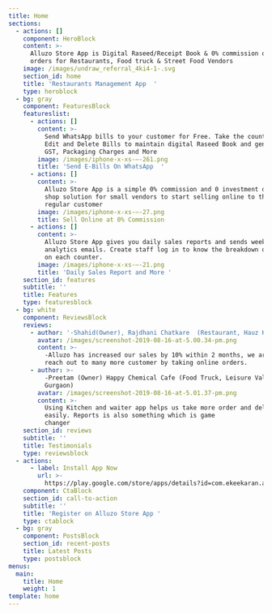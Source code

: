 ```yaml
---
title: Home
sections:
  - actions: []
    component: HeroBlock
    content: >-
      Alluzo Store App is Digital Raseed/Receipt Book & 0% commission online
      orders for Restaurants, Food truck & Street Food Vendors
    image: /images/undraw_referral_4ki4-1-.svg
    section_id: home
    title: 'Restaurants Management App  '
    type: heroblock
  - bg: gray
    component: FeaturesBlock
    featureslist:
      - actions: []
        content: >-
          Send WhatsApp bills to your customer for Free. Take the counter order.
          Edit and Delete Bills to maintain digital Raseed Book and generate
          GST, Packaging Charges and More
        image: /images/iphone-x-xs-–-261.png
        title: 'Send E-Bills On WhatsApp  '
      - actions: []
        content: >-
          Alluzo Store App is a simple 0% commission and 0 investment digital
          shop solution for small vendors to start selling online to their
          regular customer
        image: /images/iphone-x-xs-–-27.png
        title: Sell Online at 0% Commission
      - actions: []
        content: >-
          Alluzo Store App gives you daily sales reports and sends weekly
          analytics emails. Create staff log in to know the breakdown of sales
          on each counter.
        image: /images/iphone-x-xs-–-21.png
        title: 'Daily Sales Report and More '
    section_id: features
    subtitle: ''
    title: Features
    type: featuresblock
  - bg: white
    component: ReviewsBlock
    reviews:
      - author: '-Shahid(Owner), Rajdhani Chatkare  (Restaurant, Hauz Khas, New Delhi)'
        avatar: /images/screenshot-2019-08-16-at-5.00.34-pm.png
        content: >-
          -Alluzo has increased our sales by 10% within 2 months, we are able to
          reach out to many more customer by taking online orders.
      - author: >-
          -Preetam (Owner) Happy Chemical Cafe (Food Truck, Leisure Valley,
          Gurgaon)
        avatar: /images/screenshot-2019-08-16-at-5.01.37-pm.png
        content: >-
          Using Kitchen and waiter app helps us take more order and delivery it
          easily. Reports is also something which is game
          changer                                              
    section_id: reviews
    subtitle: ''
    title: Testimonials
    type: reviewsblock
  - actions:
      - label: Install App Now
        url: >-
          https://play.google.com/store/apps/details?id=com.ekeekaran.alluzo.store
    component: CtaBlock
    section_id: call-to-action
    subtitle: ''
    title: 'Register on Alluzo Store App '
    type: ctablock
  - bg: gray
    component: PostsBlock
    section_id: recent-posts
    title: Latest Posts
    type: postsblock
menus:
  main:
    title: Home
    weight: 1
template: home
---
```


